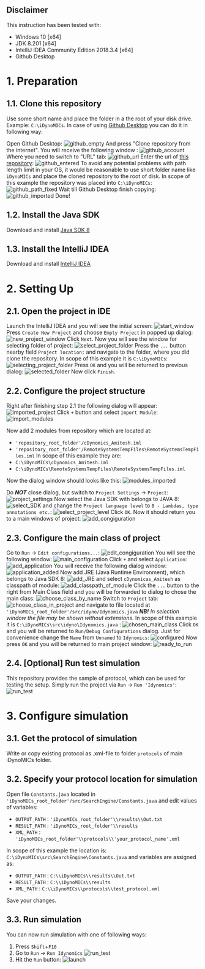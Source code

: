 ## Disclaimer
This instruction has been tested with:
- Windows 10 [x64]
- JDK 8.201 [x64]
- IntelliJ IDEA Community Edition 2018.3.4 [x64]
- Github Desktop

# 1. Preparation

## 1.1. Clone this repository
Use some short name and place the folder in a the root of your disk drive.
Example: ```C:\iDynoMICs```.
In case of using [Github Desktop](https://desktop.github.com/) you can do it in following way:

Open Github Desktop:
![github_empty](instructions_images/import_from_github/00._github_empty.png)
And press "Clone repository from the internet". You will receive the following window :
![github_account](instructions_images/import_from_github/01._github_account.png)
Where you need to switch to "URL" tab:
![github_url](instructions_images/import_from_github/02._github_url.png)
Enter the url of [this repository](https://github.com/adoloman/Modified-iDynoMICs-for-augmentation-model):
![github_entered](instructions_images/import_from_github/03._github_entered.png)
To avoid any potential problems with path length limit in your OS, it would be reasonable to use short folder name like ```iDynoMICs``` and place the cloned repository to the root of disk. In scope of this example the repository was placed into ```C:\iDynoMICs```:
![github_path_fixed](instructions_images/import_from_github/04._github_path_fixed.png)
Wait till Github Desktop finish copying:
![github_imported](instructions_images/import_from_github/05._github_imported.png)
Done!

## 1.2. Install the Java SDK
Download and install [Java SDK 8](https://www.oracle.com/technetwork/java/javase/downloads/jdk8-downloads-2133151.html)

## 1.3. Install the IntelliJ IDEA
Download and install [IntelliJ IDEA](https://www.jetbrains.com/idea/download/)

# 2. Setting Up

## 2.1. Open the project in IDE

Launch the IntelliJ IDEA and you will see the initial screen:
![start_window](instructions_images/project_import/00._main_window.png)
Press ```Create New Project``` and choose ```Empty Project``` in popped up dialog:
![new_project_window](instructions_images/project_import/01._create_empty_project.png)
Click ```Next```. Now you will see the window for selecting folder of project:
![select_project_folder](instructions_images/project_import/02._select_location.png)
Press the ```...``` button nearby field ```Project location:``` and navigate to the folder, where you did clone the repository. In scope of this example it is ```C:\iDynoMICs```:
![selecting_project_folder](instructions_images/project_import/03._selecting_location.png)
Press ```OK``` and you will be returned to previous dialog:
![selected_folder](instructions_images/project_import/04._location_selected.png)
Now click ```Finish```.

## 2.2. Configure the project structure
Right after finishing step 2.1 the following dialog will appear:
![imported_project](instructions_images/project_import/05._freshly_opened_project.png)
Click ```+``` button and select ```Import Module```:
![import_modules](instructions_images/project_import/06._import_module.png)

Now add 2 modules from repository which are located at:
- ```'repository_root_folder'/cDynomics_Amitesh.iml```
- ```'repository_root_folder'/RemoteSystemsTempFiles\RemoteSystemsTempFiles.iml```
In scope of this example they are:
- ```C:\iDynoMICs\cDynomics_Amitesh.iml```
- ```C:\iDynoMICs\RemoteSystemsTempFiles\RemoteSystemsTempFiles.iml```

Now the dialog window should looks like this:
![modules_imported](instructions_images/project_import/07._modules_imported.PNG)

Do _**NOT**_ close dialog, but switch to ```Project Settings``` ->  ```Project```:
![project_settings](instructions_images/project_import/08._project_settings.PNG)
Now select the Java SDK with belongs to JAVA 8:
![select_SDK](instructions_images/project_import/09._select_JDK.png)
and change the ```Project language level``` to ```8 - Lambdas, type annotations etc.```:
![select_project_level](instructions_images/project_import/10._select_project_language_level.png)
Click ```OK```.
Now it should return you to a main windows of project:
![add_congiguration](instructions_images/project_import/11._add_configuration.png)

## 2.3. Configure the main class of project
Go to ```Run``` -> ```Edit configurations...```:
![edit_congiguration](instructions_images/project_import/12.1._edit_configuration.png)
You will see the following window:
![main_configuration](instructions_images/project_import/12.2._configuration_main_window.png)
Click ```+``` and select ```Application```:
![add_application](instructions_images/project_import/12._add_application.png)
You will receive the following dialog window:
![application_added](instructions_images/project_import/13._added_new_application.png)
Now add JRE (Java Runtime Environment), which belongs to Java SDK 8:
![add_JRE](instructions_images/project_import/14._add_JRE.png)
and select ```cDynomicas_Amitesh``` as classpath of module:
![add_classpath_of_module](instructions_images/project_import/15._add_classpath_of_module.png)
Click the ```...``` button to the right from Main Class field and you will be forwarded to dialog to chose the main class:
![choose_class_by_name](instructions_images/project_import/16._choose_main_class_by_name.png)
Switch to ```Project``` tab:
![choose_class_in_project](instructions_images/project_import/17._choose_main_class_in_project.png)
and navigate to file located  at ```'iDynoMICs_root_folder'/src/idyno/Idynomics.java```
_**NB!** In selection window the file may be shown without extensions._
In scope of this example it is ```C:\iDynoMICs\src\idyno\Idynomics.java``` :
![chosen_main_class](instructions_images/project_import/18._chosen_main_class.png)
Click ```OK``` and you will be returned to ```Run/Debug Configurations``` dialog.
Just for convenience change the ```Name``` from ```Unnamed``` to ```Idynomics```:
![configured](instructions_images/project_import/19._configured.png)
Now press ```OK``` and you will be returned to main project window:
![ready_to_run](instructions_images/project_import/20._ready_to_run.png)
## 2.4. [Optional] Run test simulation
This repository provides the sample of protocol, which can be used for testing the setup.
Simply run the project via ```Run``` ->  ```Run 'Idynomics'```:
![run_test](instructions_images/project_import/21._run_test.png)


# 3. Configure simulation
## 3.1. Get the protocol of simulation
Write or copy existing protocol as .xml-file to folder ```protocols``` of main iDynoMICs folder.

## 3.2. Specify your protocol location for simulation
Open file ```Constants.java``` located in ```'iDynoMICs_root_folder'/src/SearchEngine/Constants.java``` and edit values of variables:
- ```OUTPUT_PATH``` : ```'iDynoMICs_root_folder'\\results\\Out.txt```
- ```RESULT_PATH``` : ```'iDynoMICs_root_folder'\\results```
- ```XML_PATH``` : ```'iDynoMICs_root_folder'\\protocols\\'your_protocol_name'.xml```

In scope of this example the location is: ```C:\iDynoMICs\src\SearchEngine\Constants.java``` and variables are assigned as:
- ```OUTPUT_PATH``` : ```C:\\iDynoMICs\\results\\Out.txt```
- ```RESULT_PATH``` : ```C:\\iDynoMICs\\results```
- ```XML_PATH``` : ```C:\\iDynoMICs\\protocols\\test_protocol.xml```

Save your changes.

## 3.3. Run simulation
You can now run simulation with one of following ways:
1. Press ```Shift```+```F10```
2. Go to ```Run``` -> ```Run Idynomics```
![run_test](instructions_images/project_import/21._run_test.png)
3. Hit the ```Run``` button:
![launch](instructions_images/Launch_simulation.PNG)
